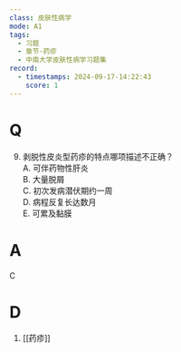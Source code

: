 ```yaml
---
class: 皮肤性病学
mode: A1
tags:
  - 习题
  - 章节-药疹
  - 中南大学皮肤性病学习题集
record:
  - timestamps: 2024-09-17-14:22:43
    score: 1
---
```


# Q
9. 剥脱性皮炎型药疹的特点哪项描述不正确？  
A. 可伴药物性肝炎  
B. 大量脱屑  
C. 初次发病潜伏期约一周  
D. 病程反复长达数月  
E. 可累及黏膜  
# A
C
# D
1. [[药疹]]